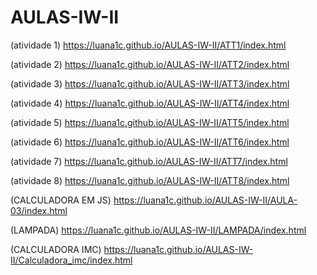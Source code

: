 # AULAS-IW-II

(atividade 1) https://luana1c.github.io/AULAS-IW-II/ATT1/index.html

(atividade 2) https://luana1c.github.io/AULAS-IW-II/ATT2/index.html

(atividade 3) https://luana1c.github.io/AULAS-IW-II/ATT3/index.html

(atividade 4) https://luana1c.github.io/AULAS-IW-II/ATT4/index.html

(atividade 5) https://luana1c.github.io/AULAS-IW-II/ATT5/index.html

(atividade 6) https://luana1c.github.io/AULAS-IW-II/ATT6/index.html

(atividade 7) https://luana1c.github.io/AULAS-IW-II/ATT7/index.html

(atividade 8) https://luana1c.github.io/AULAS-IW-II/ATT8/index.html

(CALCULADORA EM JS) https://luana1c.github.io/AULAS-IW-II/AULA-03/index.html

(LAMPADA)  https://luana1c.github.io/AULAS-IW-II/LAMPADA/index.html

(CALCULADORA IMC)  https://luana1c.github.io/AULAS-IW-II/Calculadora_imc/index.html
